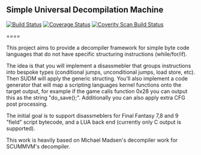 ## Simple Universal Decompilation Machine

[![Build Status](https://travis-ci.org/paulsapps/SUDM.svg?branch=master)](https://travis-ci.org/paulsapps/SUDM) 
[![Coverage Status](https://img.shields.io/coveralls/paulsapps/SUDM.svg)](https://coveralls.io/r/paulsapps/SUDM)
[![Coverity Scan Build Status](https://scan.coverity.com/projects/3895/badge.svg)](https://scan.coverity.com/projects/3895)


====

This project aims to provide a decompiler framework for simple byte code languages that do not have specific structuring instructions (while/for/if).

The idea is that you will implement a disassmebler that groups instructions into bespoke types (conditional jumps, unconditional jumps, load store, etc). Then SUDM will apply the generic structing. You'll also implement a code generator that will map a scripting languages kernel functions onto the target output, for example if the game calls function 0x28 you can output this as the string "do_save();". Additionally you can also apply extra CFG post processing.

The initial goal is to support disassmeblers for Final Fantasy 7,8 and 9 "field" script bytecode, and a LUA back end (currently only C output is supported).

This work is heavily based on Michael Madsen's decompiler work for SCUMMVM's decompiler.

